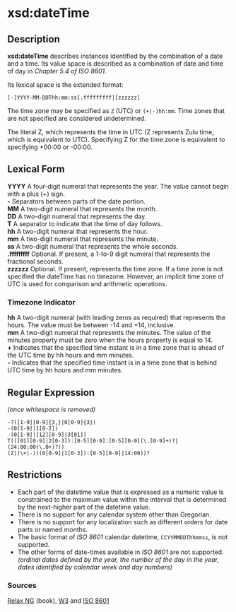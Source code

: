 # xsd:dateTime

## Description
**xsd:dateTime** describes instances identified by the combination of a date and a time. 
Its value space is described as a combination of date and time of day in *Chapter 5.4 of ISO 8601*. 

Its lexical space is the extended format:
```
[-]YYYY-MM-DDThh:mm:ss[.fffffffff][zzzzzz]
```

The time zone may be specified as `Z` (UTC) or `(+|-)hh:mm`.
Time zones that are not specified are considered undetermined.

The literal Z, which represents the time in UTC (Z represents Zulu time, which is equivalent to UTC). 
Specifying Z for the time zone is equivalent to specifying +00:00 or -00:00.

## Lexical Form
**YYYY**
A four-digit numeral that represents the year.
The value cannot begin with a plus (+) sign. \
**-**
Separators between parts of the date portion. \
**MM**
A two-digit numeral that represents the month. \
**DD**
A two-digit numeral that represents the day. \
**T**
A separator to indicate that the time of day follows. \
**hh**
A two-digit numeral that represents the hour. \
**mm**
A two-digit numeral that represents the minute. \
**ss**
A two-digit numeral that represents the whole seconds. \
**.fffffffff**
Optional. If present, a 1-to-9 digit numeral that represents the fractional seconds. \
**zzzzzz**
Optional. If present, represents the time zone. If a time zone is not specified the dateTime has no timezone.
However, an implicit time zone of UTC is used for comparison and arithmetic operations.

### Timezone Indicator
**hh**
A two-digit numeral (with leading zeros as required) that represents the hours. 
The value must be between -14 and +14, inclusive. \
**mm**
A two-digit numeral that represents the minutes. 
The value of the minutes property must be zero when the hours property is equal to 14.\
**+**
Indicates that the specified time instant is in a time zone that is ahead of the UTC time by hh hours and mm minutes. \
**-**
Indicates that the specified time instant is in a time zone that is behind UTC time by hh hours and mm minutes.

## Regular Expression
*(once whitespace is removed)*
```regexp
-?([1-9][0-9]{3,}|0[0-9]{3})
-(0[1-9]|1[0-2])
-(0[1-9]|[12][0-9]|3[01])
T(([01][0-9]|2[0-3]):[0-5][0-9]:[0-5][0-9](\.[0-9]+)?|(24:00:00(\.0+)?))
(Z|(\+|-)((0[0-9]|1[0-3]):[0-5][0-9]|14:00))?
```

## Restrictions
- Each part of the datetime value that is expressed as a numeric value is constrained to the maximum value within 
the interval that is determined by the next-higher part of the datetime value.
- There is no support for any calendar system other than Gregorian.
- There is no support for any localization such as different orders for date parts or named months.
- The basic format of *ISO 8601* calendar datetime, `CCYYMMDDThhmmss`, is not supported.
- The other forms of date-times available in *ISO 8601* are not supported. \
*(ordinal dates defined by the year, the number of the day in the year, dates identified by calendar week and day numbers)*

### Sources
[Relax NG](http://www.oreilly.com/catalog/relax/) (book), 
[W3](https://www.w3.org/TR/xmlschema11-2/#dateTime) and
[ISO 8601](https://www.iso.org/obp/ui#iso:std:iso:8601:-1:ed-1:v1:en)
